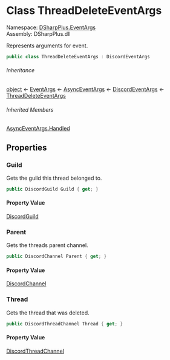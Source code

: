 # Class ThreadDeleteEventArgs

Namespace: [DSharpPlus.EventArgs](DSharpPlus.EventArgs.md)  
Assembly: DSharpPlus.dll

Represents arguments for <xref href="DSharpPlus.DiscordClient.ThreadDeleted" data-throw-if-not-resolved="false"></xref> event.

```csharp
public class ThreadDeleteEventArgs : DiscordEventArgs
```

###### Inheritance

[object](https://learn.microsoft.com/dotnet/api/system.object) ← 
[EventArgs](https://learn.microsoft.com/dotnet/api/system.eventargs) ← 
[AsyncEventArgs](DSharpPlus.AsyncEvents.AsyncEventArgs.md) ← 
[DiscordEventArgs](DSharpPlus.EventArgs.DiscordEventArgs.md) ← 
[ThreadDeleteEventArgs](DSharpPlus.EventArgs.ThreadDeleteEventArgs.md)

###### Inherited Members

[AsyncEventArgs.Handled](DSharpPlus.AsyncEvents.AsyncEventArgs.md\#DSharpPlus\_AsyncEvents\_AsyncEventArgs\_Handled)

## Properties

### <a id="DSharpPlus_EventArgs_ThreadDeleteEventArgs_Guild"></a>Guild

Gets the guild this thread belonged to.

```csharp
public DiscordGuild Guild { get; }
```

#### Property Value

[DiscordGuild](DSharpPlus.Entities.DiscordGuild.md)

### <a id="DSharpPlus_EventArgs_ThreadDeleteEventArgs_Parent"></a>Parent

Gets the threads parent channel.

```csharp
public DiscordChannel Parent { get; }
```

#### Property Value

[DiscordChannel](DSharpPlus.Entities.DiscordChannel.md)

### <a id="DSharpPlus_EventArgs_ThreadDeleteEventArgs_Thread"></a>Thread

Gets the thread that was deleted.

```csharp
public DiscordThreadChannel Thread { get; }
```

#### Property Value

[DiscordThreadChannel](DSharpPlus.Entities.DiscordThreadChannel.md)


